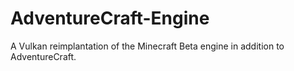 # AdventureCraft-Engine
A Vulkan reimplantation of the Minecraft Beta engine in addition to AdventureCraft.
